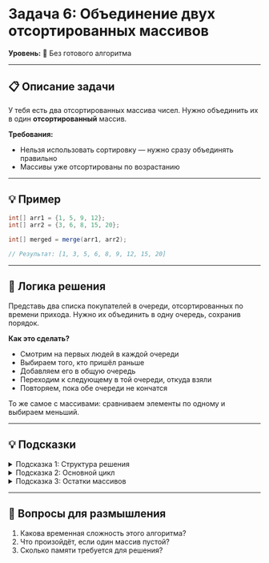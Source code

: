 # Задача 6: Объединение двух отсортированных массивов

**Уровень:** 🔵 Без готового алгоритма

---

## 📋 Описание задачи

У тебя есть два отсортированных массива чисел. Нужно объединить их в один **отсортированный** массив.

**Требования:**

- Нельзя использовать сортировку — нужно сразу объединять правильно
- Массивы уже отсортированы по возрастанию

---

## 💡 Пример

```java
int[] arr1 = {1, 5, 9, 12};
int[] arr2 = {3, 6, 8, 15, 20};

int[] merged = merge(arr1, arr2);

// Результат: [1, 3, 5, 6, 8, 9, 12, 15, 20]
```

---

## 🎯 Логика решения

Представь два списка покупателей в очереди, отсортированных по времени прихода. Нужно их объединить в одну очередь, сохранив порядок.

**Как это сделать?**

- Смотрим на первых людей в каждой очереди
- Выбираем того, кто пришёл раньше
- Добавляем его в общую очередь
- Переходим к следующему в той очереди, откуда взяли
- Повторяем, пока обе очереди не кончатся

То же самое с массивами: сравниваем элементы по одному и выбираем меньший.

---

## 💡 Подсказки

<details>
<summary>Подсказка 1: Структура решения</summary>

- Создай новый массив размером `arr1.length + arr2.length`
- Используй три индекса: `i` для arr1, `j` для arr2, `k` для нового массива
- Сравнивай элементы `arr1[i]` и `arr2[j]`, меньший добавляй в результат
- Не забудь добавить оставшиеся элементы, когда один массив закончится

</details>

<details>
<summary>Подсказка 2: Основной цикл</summary>

```java
while (i < arr1.length && j < arr2.length) {
    if (arr1[i] < arr2[j]) {
        merged[k] = arr1[i];
        i++;
    } else {
        merged[k] = arr2[j];
        j++;
    }
    k++;
}
```

</details>

<details>
<summary>Подсказка 3: Остатки массивов</summary>

После основного цикла могут остаться элементы в одном из массивов:

```java
// Добавляем оставшиеся из arr1
while (i < arr1.length) {
    merged[k] = arr1[i];
    i++;
    k++;
}

// Добавляем оставшиеся из arr2
while (j < arr2.length) {
    merged[k] = arr2[j];
    j++;
    k++;
}
```

</details>

---

## 🤔 Вопросы для размышления

1. Какова временная сложность этого алгоритма?
2. Что произойдёт, если один массив пустой?
3. Сколько памяти требуется для решения?
